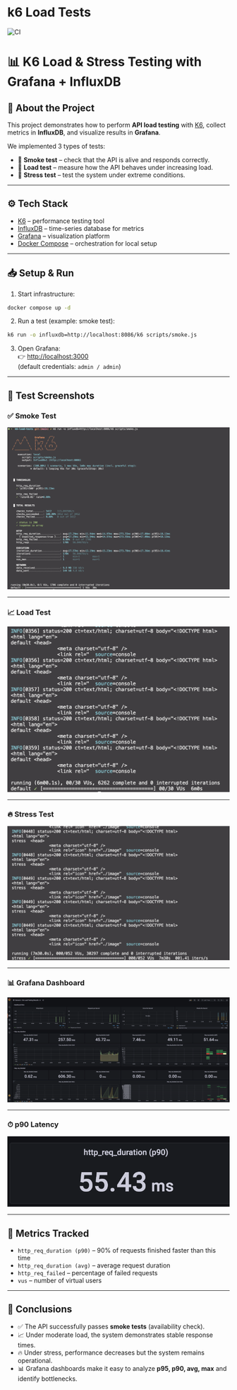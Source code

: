 # k6 Load Tests

![CI](https://github.com/AvramenkoDmitry/k6-load-tests/actions/workflows/ci.yml/badge.svg)

# 📊 K6 Load & Stress Testing with Grafana + InfluxDB

## 🚀 About the Project

This project demonstrates how to perform **API load testing** with [K6](https://k6.io/), collect metrics in **InfluxDB**, and visualize results in **Grafana**.

We implemented 3 types of tests:

- 🔹 **Smoke test** – check that the API is alive and responds correctly.
- 🔹 **Load test** – measure how the API behaves under increasing load.
- 🔹 **Stress test** – test the system under extreme conditions.

---

## ⚙️ Tech Stack

- [K6](https://k6.io/) – performance testing tool
- [InfluxDB](https://www.influxdata.com/) – time-series database for metrics
- [Grafana](https://grafana.com/) – visualization platform
- [Docker Compose](https://docs.docker.com/compose/) – orchestration for local setup

---

## 📥 Setup & Run

1. Start infrastructure:

```bash
docker compose up -d
```

2. Run a test (example: smoke test):

```bash
k6 run -o influxdb=http://localhost:8086/k6 scripts/smoke.js
```

3. Open Grafana:  
   👉 [http://localhost:3000](http://localhost:3000)  
   (default credentials: `admin / admin`)

---

## 🧪 Test Screenshots

### ✅ Smoke Test

![Smoke Test](docs/screenshots/smoke.png)

---

### 📈 Load Test

![Load Test](docs/screenshots/load.png)

---

### 🔥 Stress Test

![Stress Test](docs/screenshots/stress.png)

---

### 📊 Grafana Dashboard

![Grafana Dashboard](docs/screenshots/grafana-dashboard.png)

---

### ⏱ p90 Latency

![P90](docs/screenshots/p90.png)

---

## 📌 Metrics Tracked

- `http_req_duration (p90)` – 90% of requests finished faster than this time
- `http_req_duration (avg)` – average request duration
- `http_req_failed` – percentage of failed requests
- `vus` – number of virtual users

---

## 🏁 Conclusions

- ✅ The API successfully passes **smoke tests** (availability check).
- 📈 Under moderate load, the system demonstrates stable response times.
- 🔥 Under stress, performance decreases but the system remains operational.
- 📊 Grafana dashboards make it easy to analyze **p95, p90, avg, max** and identify bottlenecks.
